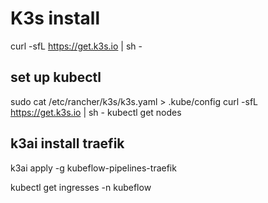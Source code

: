 # K3s install
curl -sfL https://get.k3s.io | sh -

## set up kubectl
sudo cat /etc/rancher/k3s/k3s.yaml > .kube/config
curl -sfL https://get.k3s.io | sh -
kubectl get nodes

## k3ai install traefik 
k3ai apply -g kubeflow-pipelines-traefik

kubectl get ingresses -n kubeflow



